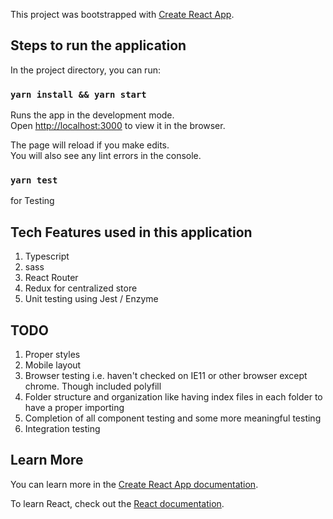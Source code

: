 This project was bootstrapped with [Create React App](https://github.com/facebook/create-react-app).

## Steps to run the application

In the project directory, you can run:

### `yarn install && yarn start`

Runs the app in the development mode.<br>
Open [http://localhost:3000](http://localhost:3000) to view it in the browser.

The page will reload if you make edits.<br>
You will also see any lint errors in the console.

### `yarn test`

for Testing 

## Tech Features used in this application
1) Typescript 
2) sass
3) React Router
4) Redux for centralized store
5) Unit testing using Jest / Enzyme


## TODO

1) Proper styles
2) Mobile layout 
3) Browser testing i.e. haven't checked on IE11 or other browser except chrome. Though included polyfill
4) Folder structure and organization like having index files in each folder to have a proper importing
5) Completion of all component testing and some more meaningful testing
6) Integration testing

## Learn More

You can learn more in the [Create React App documentation](https://facebook.github.io/create-react-app/docs/getting-started).

To learn React, check out the [React documentation](https://reactjs.org/).

